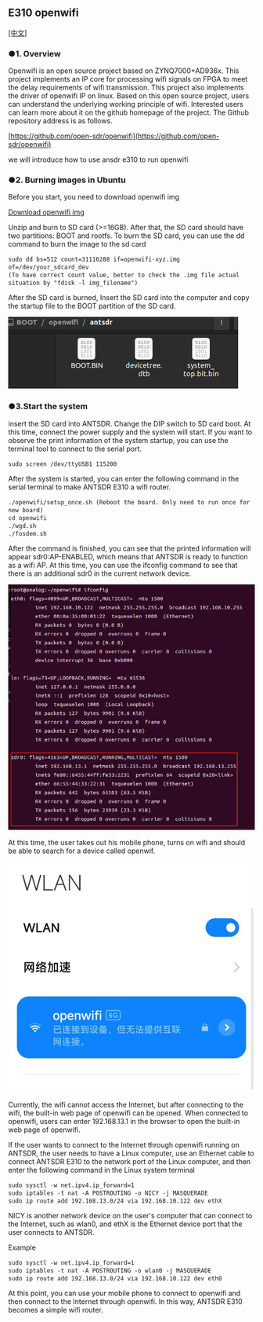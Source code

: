 ## E310 openwifi


[[中文]](../../../cn/device_and_usage_manual/ANTSDR_E_Series_Module/ANTSDR_E310_Reference_Manual/AntsdrE310_openwifi_cn.html)

### ●1. Overview
Openwifi is an open source project based on ZYNQ7000+AD936x. This project implements an IP core for processing wifi signals on FPGA to meet the delay requirements of wifi transmission. This project also implements the driver of openwifi IP on linux. Based on this open source project, users can understand the underlying working principle of wifi. Interested users can learn more about it on the github homepage of the project. The Github repository address is as follows.

[https://github.com/open-sdr/openwifi](https://github.com/open-sdr/openwifi)

we will introduce how to use ansdr e310 to run openwifi

### ●2. Burning images in Ubuntu

Before you start, you need to download openwifi img

[Download openwifi img](https://drive.google.com/file/d/12egFLT9TclmY8m3vCMHmUuSne3qK0SWc/view?pli=1)

Unzip and burn to SD card (>=16GB). After that, the SD card should have two partitions: BOOT and rootfs. To burn the SD card, you can use the dd command to burn the image to the sd card

```
sudo dd bs=512 count=31116288 if=openwifi-xyz.img of=/dev/your_sdcard_dev
(To have correct count value, better to check the .img file actual situation by "fdisk -l img_filename")
```
After the SD card is burned,
Insert the SD card into the computer and copy the startup file to the BOOT partition of the SD card.

![e310](./ANTSDR_E310_Reference_Manual.assets/e310_openwifi_boot_file.png)

### ●3.Start the system

 insert the SD card into ANTSDR. Change the DIP switch to SD card boot. At this time, connect the power supply and the system will start. If you want to observe the print information of the system startup, you can use the terminal tool to connect to the serial port.
```
sudo screen /dev/ttyUSB1 115200
```
After the system is started, you can enter the following command in the serial terminal to make ANTSDR
E310 a wifi router.

```
./openwifi/setup_once.sh (Reboot the board. Only need to run once for new board)
cd openwifi
./wgd.sh
./fosdem.sh
```
After the command is finished, you can see that the printed information will appear sdr0:AP-ENABLED, which means that ANTSDR is ready to function as a wifi AP. At this time, you can use the ifconfig command to see that there is an additional sdr0 in the current network device.

![e310](./ANTSDR_E310_Reference_Manual.assets/20bbee3df177e2c2145119c01b767951.jpg)

At this time, the user takes out his mobile phone, turns on wifi and should be able to search for a device called openwif.

![e310](./ANTSDR_E310_Reference_Manual.assets/e728bd543ac576bacb0b542fe9dd3cf3.png)

Currently, the wifi cannot access the Internet, but after connecting to the wifi, the built-in web page of openwifi can be opened. When connected to openwifi, users can enter 192.168.13.1 in the browser to open the built-in web page of openwifi.

If the user wants to connect to the Internet through openwifi running on ANTSDR, the user needs to have a Linux computer, use an Ethernet cable to connect ANTSDR E310 to the network port of the Linux computer, and then enter the following command in the Linux system terminal
```
sudo sysctl -w net.ipv4.ip_forward=1
sudo iptables -t nat -A POSTROUTING -o NICY -j MASQUERADE
sudo ip route add 192.168.13.0/24 via 192.168.10.122 dev ethX 
```
NICY is another network device on the user's computer that can connect to the Internet, such as wlan0, and ethX is the Ethernet device port that the user connects to ANTSDR.

Example

```
sudo sysctl -w net.ipv4.ip_forward=1
sudo iptables -t nat -A POSTROUTING -o wlan0 -j MASQUERADE
sudo ip route add 192.168.13.0/24 via 192.168.10.122 dev eth0
```
At this point, you can use your mobile phone to connect to openwifi and then connect to the Internet through openwifi. In this way, ANTSDR E310 becomes a simple wifi router.